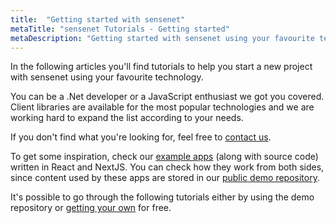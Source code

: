 ```yaml
---
title:  "Getting started with sensenet"
metaTitle: "sensenet Tutorials - Getting started"
metaDescription: "Getting started with sensenet using your favourite technology."
---
```

 
In the following articles you'll find tutorials to help you start a new project with sensenet using your favourite technology.

You can be a .Net developer or a JavaScript enthusiast we got you covered. Client libraries are available for the most popular technologies and we are working hard to expand the list according to your needs.

If you don't find what you're looking for, feel free to [contact us](https://www.sensenet.com/contact-us).

To get some inspiration, check our [example apps](https://docs.sensenet.com/example-apps) (along with source code) written in React and NextJS.
You can check how they work from both sides, since content used by these apps are stored in our [public demo repository](https://admin.sensenet.com/?repoUrl=https://dev.demo.sensenet.com).

It's possible to go through the following tutorials either by using the demo repository or [getting your own](https://profile.sensenet.com/?redirectToLogin) for free.
